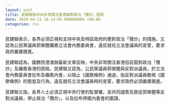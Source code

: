 ```yaml
---
layout: post
title: 民建聯指中央非常關注香港面對政治「攬炒」困局
date: 2020-04-21 18:14:05.000000000 +08:00
categories: rss
---
```


民建聯表示，各界必須正視和支持中央及特區政府的應對政治「攬炒」的措施，又認為公民黨議員郭榮鏗癱瘓立法會內務委員會，違反就任立法會議員的宣誓，要求政府嚴肅跟進。

民建聯認為，國務院港澳辦最新文章反映，中央非常關注香港目前面對政治「攬炒」及癱瘓香港的困局。民建聯又認為，公民黨議員郭榮鏗與反對派議員，於立法會內務委員會拉布及癱瘓內會，以阻止《國歌條例》通過，指反對派議員敵視《國歌條例》的態度及行為，違反就任立法會議員時的宣誓，要求政府必須嚴肅跟進。

民建聯又指，各界人士必須正視中央行使的監督權，並共同譴責及敦促郭榮鏗等反對派議員，停止政治「攬炒」，以及拉布停擺内委會的圖謀。
